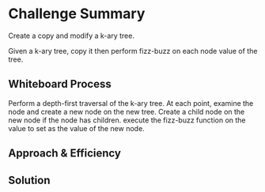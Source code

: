# Challenge Summary
Create a copy and modify a k-ary tree.

Given a k-ary tree, copy it then perform fizz-buzz on each node value of the tree.

## Whiteboard Process

Perform a depth-first traversal of the k-ary tree. At each point, examine the node and create a new node on the new tree. Create a child node on the new node if the node has children. execute the fizz-buzz function on the value to set as the value of the new node.

## Approach & Efficiency
<!-- What approach did you take? Why? What is the Big O space/time for this approach? -->

## Solution
<!-- Show how to run your code, and examples of it in action -->
